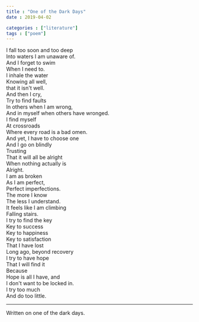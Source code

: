 ```yaml
---
title : "One of the Dark Days"
date : 2019-04-02

categories : ["literature"]
tags : ["poem"]
---
```


I fall too soon and too deep\
Into waters I am unaware of.\
And I forget to swim\
When I need to.\
I inhale the water\
Knowing all well,\
that it isn't well.\
And then I cry,\
Try to find faults\
In others when I am wrong,\
And in myself when others have wronged.\
I find myself\
At crossroads\
Where every road is a bad omen.\
And yet, I have to choose one\
And I go on blindly\
Trusting\
That it will all be alright\
When nothing actually is\
Alright.\
I am as broken\
As I am perfect,\
Perfect imperfections.\
The more I know\
The less I understand.\
It feels like I am climbing\
Falling stairs.\
I try to find the key\
Key to success\
Key to happiness\
Key to satisfaction\
That I have lost\
Long ago, beyond recovery\
I try to have hope\
That I will find it\
Because\
Hope is all I have, and\
I don't want to be locked in.\
I try too much\
And do too little.

---

Written on one of the dark days.
